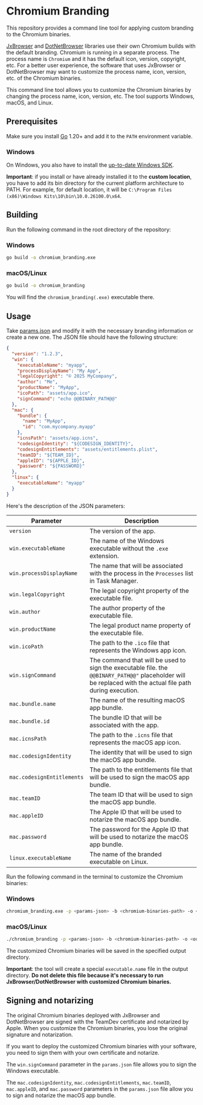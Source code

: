 # Chromium Branding

This repository provides a command line tool for applying custom branding to the Chromium binaries.

[JxBrowser](https://teamdev.com/jxbrowser) and [DotNetBrowser](https://teamdev.com/dotnetbrowser) libraries use their own Chromium builds with the default branding. Chromium is running in a separate process. The process name is `Chromium` and it has the default icon, version, copyright, etc. For a better user experience, the software that uses JxBrowser or DotNetBrowser may want to customize the process name, icon, version, etc. of the Chromium binaries.

This command line tool allows you to customize the Chromium binaries by changing the process name, icon, version, etc. The tool supports Windows, macOS, and Linux.

## Prerequisites

Make sure you install [Go](https://go.dev/dl/) 1.20+ and add it to the `PATH` environment variable.

### Windows

On Windows, you also have to install the [up-to-date Windows SDK](https://developer.microsoft.com/en-us/windows/downloads/windows-sdk/).

**Important**: if you install or have already installed it to the **custom location**, you have to add its bin directory for the
current platform architecture to PATH.
For example, for default location, it will be `C:\Program Files (x86)\Windows Kits\10\bin\10.0.26100.0\x64`.

## Building

Run the following command in the root directory of the repository:

### Windows

```sh
go build -o chromium_branding.exe
```

### macOS/Linux

```sh
go build -o chromium_branding
```

You will find the `chromium_branding(.exe)` executable there.

## Usage

Take [params.json](params.json) and modify it with the necessary branding information or create a new one. The JSON file should have the following structure:

```JSON
{
  "version": "1.2.3",
  "win": {
    "executableName": "myapp",
    "processDisplayName": "My App",
    "legalCopyright": "© 2025 MyCompany",
    "author": "Me",
    "productName": "MyApp",
    "icoPath": "assets/app.ico",
    "signCommand": "echo @@BINARY_PATH@@"
  },
  "mac": {
    "bundle": {
      "name": "MyApp",
      "id": "com.mycompany.myapp"
    },
    "icnsPath": "assets/app.icns",
    "codesignIdentity": "${CODESIGN_IDENTITY}",
    "codesignEntitlements": "assets/entitlements.plist",
    "teamID": "${TEAM_ID}",
    "appleID": "${APPLE_ID}",
    "password": "${PASSWORD}"
  },
  "linux": {
    "executableName": "myapp"
  }
}
```

Here's the description of the JSON parameters:

| Parameter                  | Description                                                                                                                                                 |
| -------------------------- | ----------------------------------------------------------------------------------------------------------------------------------------------------------- |
| `version`                  | The version of the app.                                                                                                                                     |
| `win.executableName`       | The name of the Windows executable without the `.exe` extension.                                                                                            |
| `win.processDisplayName`   | The name that will be associated with the process in the `Processes` list in Task Manager.                                                                  |
| `win.legalCopyright`       | The legal copyright property of the executable file.                                                                                                        |
| `win.author`               | The author property of the executable file.                                                                                                                 |
| `win.productName`          | The legal product name property of the executable file.                                                                                                     |
| `win.icoPath`              | The path to the `.ico` file that represents the Windows app icon.                                                                                           |
| `win.signCommand`          | The command that will be used to sign the executable file.  the `@@BINARY_PATH@@"` placeholder will be replaced with the actual file path during execution. |
| `mac.bundle.name`          | The name of the resulting macOS app bundle.                                                                                                                 |
| `mac.bundle.id`            | The bundle ID that will be associated with the app.                                                                                                         |
| `mac.icnsPath`             | The path to the `.icns` file that represents the macOS app icon.                                                                                            |
| `mac.codesignIdentity`     | The identity that will be used to sign the macOS app bundle.                                                                                                |
| `mac.codesignEntitlements` | The path to the entitlements file that will be used to sign the macOS app bundle.                                                                           |
| `mac.teamID`               | The team ID that will be used to sign the macOS app bundle.                                                                                                 |
| `mac.appleID`              | The Apple ID that will be used to notarize the macOS app bundle.                                                                                            |
| `mac.password`             | The password for the Apple ID that will be used to notarize the macOS app bundle.                                                                           |
| `linux.executableName`     | The name of the branded executable on Linux.                                                                                                                |


Run the following command in the terminal to customize the Chromium binaries:

### Windows

```sh
chromium_branding.exe -p <params-json> -b <chromium-binaries-path> -o <output-dir>
```

### macOS/Linux

```sh
./chromium_branding -p <params-json> -b <chromium-binaries-path> -o <output-dir>
```

The customized Chromium binaries will be saved in the specified output directory.

**Important**: the tool will create a special `executable.name` file in the output directory. **Do not delete this file because it's necessary to run JxBrowser/DotNetBrowser with customized Chromium binaries.**

## Signing and notarizing

The original Chromium binaries deployed with JxBrowser and DotNetBrowser are signed with the TeamDev certificate and notarized by Apple. When you customize the Chromium binaries, you lose the original signature and notarization.

If you want to deploy the customized Chromium binaries with your software, you need to sign them with your own certificate and notarize.

The `win.signCommand` parameter in the `params.json` file allows you to sign the Windows executable.

The `mac.codesignIdentity`, `mac.codesignEntitlements`, `mac.teamID`, `mac.appleID`, and `mac.password` parameters in the `params.json` file allow you to sign and notarize the macOS app bundle.
